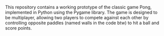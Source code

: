 This repository contains a working prototype of the classic game Pong, implemented in Python using the Pygame library.
The game is designed to be multiplayer, allowing two players to compete against each other by controlling opposite paddles (named walls in the code btw) to hit a ball and score points.

